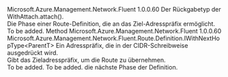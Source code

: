 <Type Name="IWithDestinationAddressPrefix&lt;ParentT&gt;" FullName="Microsoft.Azure.Management.Network.Fluent.Route.Definition.IWithDestinationAddressPrefix&lt;ParentT&gt;">
  <TypeSignature Language="C#" Value="public interface IWithDestinationAddressPrefix&lt;ParentT&gt;" />
  <TypeSignature Language="ILAsm" Value=".class public interface auto ansi abstract IWithDestinationAddressPrefix`1&lt;ParentT&gt;" />
  <TypeSignature Language="DocId" Value="T:Microsoft.Azure.Management.Network.Fluent.Route.Definition.IWithDestinationAddressPrefix`1" />
  <TypeSignature Language="VB.NET" Value="Public Interface IWithDestinationAddressPrefix(Of ParentT)" />
  <TypeSignature Language="F#" Value="type IWithDestinationAddressPrefix&lt;'ParentT&gt; = interface" />
  <AssemblyInfo>
    <AssemblyName>Microsoft.Azure.Management.Network.Fluent</AssemblyName>
    <AssemblyVersion>1.0.0.60</AssemblyVersion>
  </AssemblyInfo>
  <TypeParameters>
    <TypeParameter Name="ParentT" />
  </TypeParameters>
  <Interfaces />
  <Docs>
    <typeparam name="ParentT">Der Rückgabetyp der WithAttach.attach().</typeparam>
    <summary>
            Die Phase einer Route-Definition, die an das Ziel-Adresspräfix ermöglicht.
            </summary>
    <remarks>To be added.</remarks>
  </Docs>
  <Members>
    <Member MemberName="WithDestinationAddressPrefix">
      <MemberSignature Language="C#" Value="public Microsoft.Azure.Management.Network.Fluent.Route.Definition.IWithNextHopType&lt;ParentT&gt; WithDestinationAddressPrefix (string cidr);" />
      <MemberSignature Language="ILAsm" Value=".method public hidebysig newslot virtual instance class Microsoft.Azure.Management.Network.Fluent.Route.Definition.IWithNextHopType`1&lt;!ParentT&gt; WithDestinationAddressPrefix(string cidr) cil managed" />
      <MemberSignature Language="DocId" Value="M:Microsoft.Azure.Management.Network.Fluent.Route.Definition.IWithDestinationAddressPrefix`1.WithDestinationAddressPrefix(System.String)" />
      <MemberSignature Language="VB.NET" Value="Public Function WithDestinationAddressPrefix (cidr As String) As IWithNextHopType(Of ParentT)" />
      <MemberSignature Language="F#" Value="abstract member WithDestinationAddressPrefix : string -&gt; Microsoft.Azure.Management.Network.Fluent.Route.Definition.IWithNextHopType&lt;'ParentT&gt;" Usage="iWithDestinationAddressPrefix.WithDestinationAddressPrefix cidr" />
      <MemberType>Method</MemberType>
      <AssemblyInfo>
        <AssemblyName>Microsoft.Azure.Management.Network.Fluent</AssemblyName>
        <AssemblyVersion>1.0.0.60</AssemblyVersion>
      </AssemblyInfo>
      <ReturnValue>
        <ReturnType>Microsoft.Azure.Management.Network.Fluent.Route.Definition.IWithNextHopType&lt;ParentT&gt;</ReturnType>
      </ReturnValue>
      <Parameters>
        <Parameter Name="cidr" Type="System.String" />
      </Parameters>
      <Docs>
        <param name="cidr">Ein Adresspräfix, die in der CIDR-Schreibweise ausgedrückt wird.</param>
        <summary>
            Gibt das Zieladresspräfix, um die Route zu übernehmen.
            </summary>
        <returns>To be added.</returns>
        <remarks>To be added.</remarks>
        <return>die nächste Phase der Definition.</return>
      </Docs>
    </Member>
  </Members>
</Type>